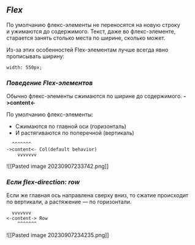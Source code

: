 ## *Flex*

По умолчанию флекс-элементы не переносятся на новую строку и ужимаются до содержимого. 
Текст, даже во флекс-элементе, старается занять столько места по ширине, сколько может.

Из-за этих особенностей Flex-элементам лучше всегда явно прописывать ширину:
```
width: 550px;
```

### *Поведение Flex-элементов*

Обычно флекс-элементы сжимаются по ширине до содержимого. **->content<-**

По умолчанию флекс-элементы:
- Сжимаются по главной оси (горизонталь) 
- И растягиваются по поперечной (вертикаль)
  
```
  ^^^^^^^
->content<- Col(default behavior)
	vvvvvvv
```

![[Pasted image 20230907233742.png]]
### *Если flex-direction: row*

Если же главная ось направлена сверху вниз, то сжатие происходит по вертикали, а растяжение — по горизонтали.

```
  vvvvvvv
<-content-> Row
	^^^^^^^
```

![[Pasted image 20230907234235.png]]